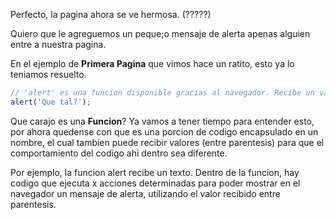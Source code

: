 Perfecto, la pagina ahora se ve hermosa. (?????)

Quiero que le agreguemos un peque;o mensaje de alerta apenas alguien entre a nuestra pagina.

En el ejemplo de **Primera Pagina** que vimos hace un ratito, esto ya lo teniamos resuelto.

```js
// 'alert' es una funcion disponible gracias al navegador. Recibe un valor, el cual sera el texto a mostrar en una ventanita de alerta.
alert('Que tal?');
```

Que carajo es una **Funcion**? Ya vamos a tener tiempo para entender esto, por ahora quedense con que es una porcion de codigo encapsulado en un nombre, el cual tambien puede recibir valores (entre parentesis) para que el comportamiento del codigo ahi dentro sea diferente.

Por ejemplo, la funcion alert recibe un texto. Dentro de la funcion, hay codigo que ejecuta x acciones determinadas para poder mostrar en el navegador un mensaje de alerta, utilizando el valor recibido entre parentesis.